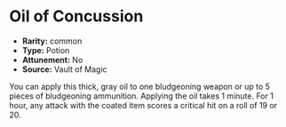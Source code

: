 
# Oil of Concussion

* **Rarity:** common
* **Type:** Potion
* **Attunement:** No
* **Source:** Vault of Magic


You can apply this thick, gray oil to one bludgeoning weapon or up to 5 pieces of bludgeoning ammunition. Applying the oil takes 1 minute. For 1 hour, any attack with the coated item scores a critical hit on a roll of 19 or 20.
